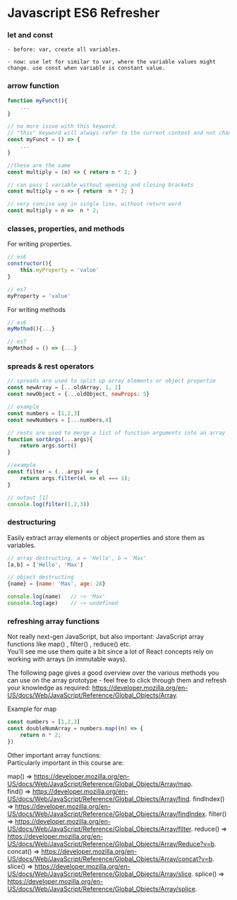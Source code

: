 # Javascript ES6 Refresher  

### let and const  

	- before: var, create all variables.   

	- now: use let for similar to var, where the variable values might change. use const when variable is constant value.    

### arrow function  

```js
function myFunct(){
	...
}

// no more issue with this keyword. 
// "this" keyword will always refer to the current context and not change when use inside an arrow function
const myFunct = () => {
	...
}

//these are the same
const multiply = (n) => { return n * 2; }

// can pass 1 variable without opening and closing brackets
const multiply = n => { return  n * 2; }

// very concise way in single line, without return word
const multiply = n =>  n * 2; 

```


### classes, properties, and methods  

For writing properties.  
```js
// es6
constructor(){
	this.myProperty = 'value'
}

// es7
myProperty = 'value'

```

For writing methods 
```js
// es6
myMethod(){...}

// es7
myMethod = () => {...}

```

### spreads & rest operators

```js
// spreads are used to split up array elements or object propertie
const newArray = [...oldArray, 1, 2]
const newObject = {...oldObject, newProps: 5}

// example
const numbers = [1,2,3]
const newNumbers = [...numbers,4]

// rests are used to merge a list of function arguments into an array
function sortArgs(...args){
	return args.sort()
}

//example
const filter = (...args) => { 
	return args.filter(el => el === 1); 
}

// output [1]
console.log(filter(1,2,3))

```

### destructuring 

Easily extract array elements or object properties and store them as variables.  

```js
// array destructing, a = 'Hello', b = 'Max'
[a,b] = ['Hello', 'Max']

// object destructing 
{name} = {name: 'Max', age: 28}

console.log(name)	// ~> 'Max'
console.log(age)	// ~> undefined
```  

### refreshing array functions

Not really next-gen JavaScript, but also important: JavaScript array functions like map() , filter() , reduce()  etc.  
You'll see me use them quite a bit since a lot of React concepts rely on working with arrays (in immutable ways).  

The following page gives a good overview over the various methods you can use on the array prototype - feel free to click through them and refresh your knowledge as required: https://developer.mozilla.org/en-US/docs/Web/JavaScript/Reference/Global_Objects/Array. 


Example for map

```js
const numbers = [1,2,3]
const doubleNumArray = numbers.map((n) => {
	return n * 2;
})

``` 

Other important array functions:  
Particularly important in this course are:

map()  => https://developer.mozilla.org/en-US/docs/Web/JavaScript/Reference/Global_Objects/Array/map.     
find()  => https://developer.mozilla.org/en-US/docs/Web/JavaScript/Reference/Global_Objects/Array/find. 
findIndex()  => https://developer.mozilla.org/en-US/docs/Web/JavaScript/Reference/Global_Objects/Array/findIndex. 
filter()  => https://developer.mozilla.org/en-US/docs/Web/JavaScript/Reference/Global_Objects/Array/filter. 
reduce()  => https://developer.mozilla.org/en-US/docs/Web/JavaScript/Reference/Global_Objects/Array/Reduce?v=b. 
concat()  => https://developer.mozilla.org/en-US/docs/Web/JavaScript/Reference/Global_Objects/Array/concat?v=b. 
slice()  => https://developer.mozilla.org/en-US/docs/Web/JavaScript/Reference/Global_Objects/Array/slice. 
splice()  => https://developer.mozilla.org/en-US/docs/Web/JavaScript/Reference/Global_Objects/Array/splice. 



